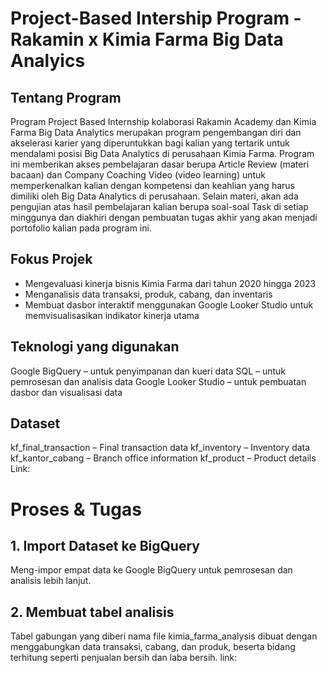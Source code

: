 # Project-Based Intership Program - Rakamin x Kimia Farma Big Data Analyics  
## Tentang Program
Program Project Based Internship kolaborasi Rakamin Academy dan Kimia Farma Big Data Analytics merupakan program pengembangan diri dan akselerasi karier yang diperuntukkan bagi kalian yang tertarik untuk mendalami posisi Big Data Analytics di perusahaan Kimia Farma. Program ini memberikan akses pembelajaran dasar berupa Article Review (materi bacaan) dan Company Coaching Video (video learning) untuk memperkenalkan kalian dengan kompetensi dan keahlian yang harus dimiliki oleh Big Data Analytics di perusahaan. Selain materi, akan ada pengujian atas hasil pembelajaran kalian berupa soal-soal Task di setiap minggunya dan diakhiri dengan pembuatan tugas akhir yang akan menjadi portofolio kalian pada program ini.
## Fokus Projek 
- Mengevaluasi kinerja bisnis Kimia Farma dari tahun 2020 hingga 2023
- Menganalisis data transaksi, produk, cabang, dan inventaris
- Membuat dasbor interaktif menggunakan Google Looker Studio untuk memvisualisasikan indikator kinerja utama
## Teknologi yang digunakan 
Google BigQuery – untuk penyimpanan dan kueri data
SQL – untuk pemrosesan dan analisis data
Google Looker Studio – untuk pembuatan dasbor dan visualisasi data
## Dataset 
kf_final_transaction – Final transaction data
kf_inventory – Inventory data
kf_kantor_cabang – Branch office information
kf_product – Product details
Link: 
# Proses & Tugas
## 1. Import Dataset ke BigQuery
Meng-impor empat data ke Google BigQuery untuk pemrosesan dan analisis lebih lanjut.
## 2. Membuat tabel analisis 
Tabel gabungan yang diberi nama file kimia_farma_analysis dibuat dengan menggabungkan data transaksi, cabang, dan produk, beserta bidang terhitung seperti penjualan bersih dan laba bersih.
link: 
